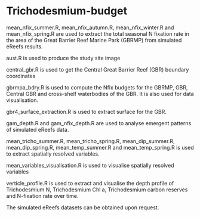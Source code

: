 # Trichodesmium-budget

mean_nfix_summer.R, mean_nfix_autumn.R, mean_nfix_winter.R and mean_nfix_spring.R are used to extract the total seasonal N fixation rate in the area of 
the Great Barrier Reef Marine Park (GBRMP) from simulated eReefs results.

aust.R is used to produce the study site image

central_gbr.R is used to get the Central Great Barrier Reef (GBR) boundary coordinates

gbrmpa_bdry.R is used to compute the Nfix budgets for the GBRMP, GBR, Central GBR and cross-shelf waterbodies of the GBR. It is also used for data 
visualisation.

gbr4_surface_extraction.R is used to extract surface  for the GBR.

gam_depth.R and gam_nfix_depth.R are used to analyse emergent patterns of simulated eReefs data.

mean_tricho_summer.R, mean_tricho_spring.R, mean_dip_summer.R, mean_dip_spring.R, mean_temp_summer.R and mean_temp_spring.R is used to extract spatially 
resolved variables.

mean_variables_visualisation.R is used to visualise spatially resolved variables

verticle_profile.R is used to extract and visualise the depth profile of Trichodesmium N, Trichodesmium Chl a, Trichodesmium carbon reserves and N-fixation rate over time.

The simulated eReefs datasets can be obtained upon request.  
